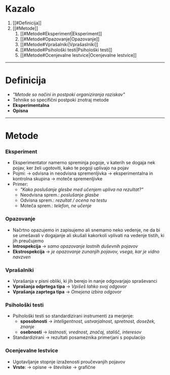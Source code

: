 # Kazalo
1. [[#Definicija]]
2. [[#Metode]]
	1. [[#Metode#Eksperiment|Eksperiment]]
	2. [[#Metode#Opazovanje|Opazovanje]]
	3. [[#Metode#Vprašalniki|Vprašaslniki]]
	4. [[#Metode#Psihološki testi|Psihološki testi]]
	5. [[#Metode#Ocenjevalne lestvice|Ocenjevalne lestvice]]
----
# Definicija
- *"Metode so načini in postpoki organiziranja raziskav"*
- Tehnike so specifični postpoki znotraj metode
- **Eksperimentalna**
- **Opisna**
____
# Metode
### Eksperiment
- Eksperimentator namerno spreminja pogoje, v katerih se dogaja nek pojav, ker želi ugotoviti, kako te pogoji uplivajo na pojav
- Pojmi:
	-> odvisna in neodvisna spremenljivka
	-> eksperimentalna in kontrolna skupina
	-> moteče spremenljivke
- Primer:
	- *"Kako poslušanje glesbe med učenjem upliva na rezultat?"*
	- Neodvisna sprem.: *poslušanje glasbe*
	- Odvisna sprem.: *rezultat / ocena na testu*
	- Moteča sprem.: *telefon, ne učenje*
### Opazovanje
- Načrtno opazujemo in zapisujemo ali snemamo neko vedenje, ne da bi se umešavali v dogajanje ali skušali kakorkoli vplivati na vedenje tistih, ki jih preučujemo
- **Introspekcija** -> *samo opazovanje lastnih duševnih pojavov*
- **Ekstrospekcija** -> *je opazovanje zunanjih pojavov, vsega, kar je vidno navzven*
### Vprašalniki
- Vprašanja v pisni obliki, ki jih berejo in nanje odgovarjajo spraševanci
- **Vprašanja odprtega tipa** -> *Vpišeš lahko svoj odgovor*
- **Vprašanja zaprtega tipa** -> *Omejena izbira odgovor*
### Psihološki testi
- Psihološki testi so standardizirani instrumenti za merjenje:
	- **sposobnosti** -> *inteligentnost, ustvarjalnost, spretnost, dosežek, znanje*
	- **osebnosti** -> *lastnosti, vrednost, značaj, stališč, interesov*
- Standardizirani -> rezultati posameznika primerjani s populacijo
### Ocenjevalne lestvice
- Ugotavljanje stopnje izraženosti proučevanjih pojavov
- **Vrste**:
	-> opisne
	-> številske
	-> grafične